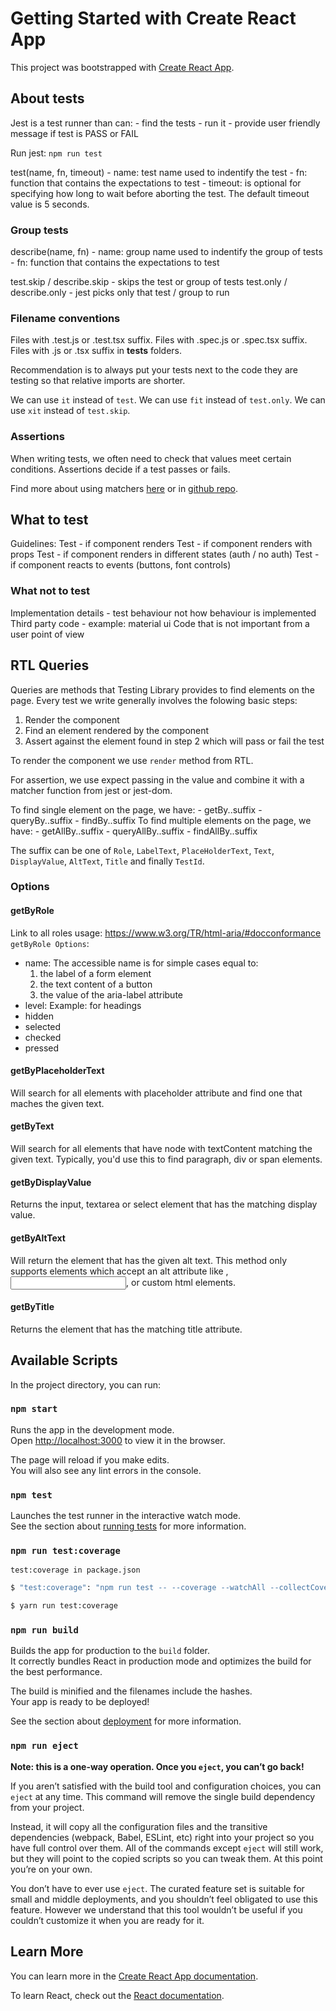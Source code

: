 # Getting Started with Create React App

This project was bootstrapped with [Create React App](https://github.com/facebook/create-react-app).

## About tests

Jest is a test runner than can: - find the tests - run it - provide user friendly message if test is PASS or FAIL

Run jest: `npm run test`

test(name, fn, timeout) - name: test name used to indentify the test - fn: function that contains the expectations to test - timeout: is optional for specifying how long to wait before aborting the test. The default timeout value is 5 seconds.

### Group tests

describe(name, fn) - name: group name used to indentify the group of tests - fn: function that contains the expectations to test

test.skip / describe.skip - skips the test or group of tests
test.only / describe.only - jest picks only that test / group to run

### Filename conventions

Files with .test.js or .test.tsx suffix.
Files with .spec.js or .spec.tsx suffix.
Files with .js or .tsx suffix in **tests** folders.

Recommendation is to always put your tests next to the code they are testing so that relative imports are shorter.

We can use `it` instead of `test`.
We can use `fit` instead of `test.only`.
We can use `xit` instead of `test.skip`.

### Assertions

When writing tests, we often need to check that values meet certain conditions.
Assertions decide if a test passes or fails.

Find more about using matchers [here](https://jestjs.io/docs/using-matchers) or in [github repo](https://github.com/testing-library/jest-dom).

## What to test

Guidelines:
Test - if component renders
Test - if component renders with props
Test - if component renders in different states (auth / no auth)
Test - if component reacts to events (buttons, font controls)

### What not to test

Implementation details - test behaviour not how behaviour is implemented
Third party code - example: material ui
Code that is not important from a user point of view

## RTL Queries

Queries are methods that Testing Library provides to find elements on the page.
Every test we write generally involves the folowing basic steps:

1. Render the component
2. Find an element rendered by the component
3. Assert against the element found in step 2 which will pass or fail the test

To render the component we use `render` method from RTL.

For assertion, we use expect passing in the value and combine it with a matcher function from jest or jest-dom.

To find single element on the page, we have: - getBy..suffix - queryBy..suffix - findBy..suffix
To find multiple elements on the page, we have: - getAllBy..suffix - queryAllBy..suffix - findAllBy..suffix

The suffix can be one of `Role`, `LabelText`, `PlaceHolderText`, `Text`, `DisplayValue`, `AltText`, `Title` and finally `TestId`.

### Options

#### getByRole

Link to all roles usage: https://www.w3.org/TR/html-aria/#docconformance
`getByRole Options`:

- name: The accessible name is for simple cases equal to:
  1. the label of a form element
  2. the text content of a button
  3. the value of the aria-label attribute
- level: Example: for headings
- hidden
- selected
- checked
- pressed

#### getByPlaceholderText

Will search for all elements with placeholder attribute and find one that maches the given text.

#### getByText

Will search for all elements that have node with textContent matching the given text.
Typically, you'd use this to find paragraph, div or span elements.

#### getByDisplayValue

Returns the input, textarea or select element that has the matching display value.

#### getByAltText

Will return the element that has the given alt text.
This method only supports elements which accept an alt attribute like <img />, <input>, <area> or custom html elements.

#### getByTitle

Returns the element that has the matching title attribute.

## Available Scripts

In the project directory, you can run:

### `npm start`

Runs the app in the development mode.\
Open [http://localhost:3000](http://localhost:3000) to view it in the browser.

The page will reload if you make edits.\
You will also see any lint errors in the console.

### `npm test`

Launches the test runner in the interactive watch mode.\
See the section about [running tests](https://facebook.github.io/create-react-app/docs/running-tests) for more information.

### `npm run test:coverage`

`test:coverage in package.json`

```bash
$ "test:coverage": "npm run test -- --coverage --watchAll --collectCoverageFrom='src/components/**/*.{ts,tsx}' --collectCoverageFrom='!src/components/**/*.{types,stories,constants,test,spec}.{ts,tsx}'"
```

```bash
$ yarn run test:coverage
```

### `npm run build`

Builds the app for production to the `build` folder.\
It correctly bundles React in production mode and optimizes the build for the best performance.

The build is minified and the filenames include the hashes.\
Your app is ready to be deployed!

See the section about [deployment](https://facebook.github.io/create-react-app/docs/deployment) for more information.

### `npm run eject`

**Note: this is a one-way operation. Once you `eject`, you can’t go back!**

If you aren’t satisfied with the build tool and configuration choices, you can `eject` at any time. This command will remove the single build dependency from your project.

Instead, it will copy all the configuration files and the transitive dependencies (webpack, Babel, ESLint, etc) right into your project so you have full control over them. All of the commands except `eject` will still work, but they will point to the copied scripts so you can tweak them. At this point you’re on your own.

You don’t have to ever use `eject`. The curated feature set is suitable for small and middle deployments, and you shouldn’t feel obligated to use this feature. However we understand that this tool wouldn’t be useful if you couldn’t customize it when you are ready for it.

## Learn More

You can learn more in the [Create React App documentation](https://facebook.github.io/create-react-app/docs/getting-started).

To learn React, check out the [React documentation](https://reactjs.org/).
